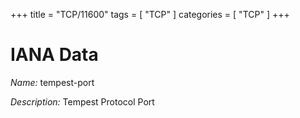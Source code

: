 +++
title = "TCP/11600"
tags = [ "TCP" ]
categories = [ "TCP" ]
+++

# IANA Data

_Name:_ tempest-port

_Description:_ Tempest Protocol Port

